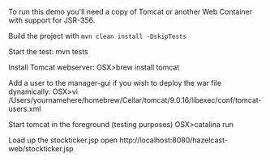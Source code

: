 
To run this demo you'll need a copy of Tomcat or another Web Container with support for JSR-356.

Build the project with `mvn clean install -DskipTests`

Start the test:
mvn tests

Install Tomcat webserver:
OSX>brew install tomcat

Add a user to the manager-gui if you wish to deploy the war file dynamically:
OSX>vi /Users/yournamehere/homebrew/Cellar/tomcat/9.0.16/libexec/conf/tomcat-users.xml

Start tomcat in the foreground (testing purposes)
OSX>catalina run

Load up the stockticker.jsp
open http://localhost:8080/hazelcast-web/stockticker.jsp



